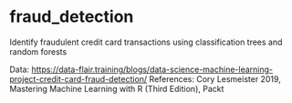 # fraud_detection
Identify fraudulent credit card transactions using classification trees and random forests

Data: https://data-flair.training/blogs/data-science-machine-learning-project-credit-card-fraud-detection/
References: Cory Lesmeister 2019, Mastering Machine Learning with R (Third Edition), Packt
